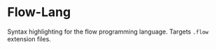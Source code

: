 # Flow-Lang

Syntax highlighting for the flow programming language. Targets `.flow` extension files.